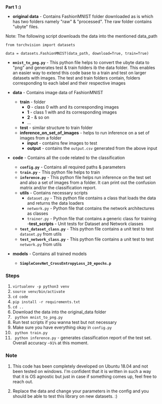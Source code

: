 __Part 1 :)__
- __original data__ - Contains FashionMNIST folder downloaded as is which has two folders namely "raw" & "processed". The raw folder contains "ubyte" files. 

Note: The following script downloads the data into the mentioned data_path
```
from torchvision import datasets

data = datasets.FashionMNIST(data_path, download=True, train=True)
```
- __`mnist_to_png.py`__ - This python file helps to convert the ubyte data to "png" and generates test & train folders ib the data folder. This enables an easier way to extend this code base to a train and test on larger datasets with images. The test and train folders contain, folders corresponding to each label and their respective images 

- __data__ - Contains image data of FashionMNIST
  - __train__ - folder
    - __0__ - class 0 with and its corresponding images 
    - __1__ - class 1 with and its corresponding images 
    - __2__ - & so on
    - ...
  - __test__ - similar structure to train folder
  - __inference_on_set_of_images__ - helps to run inference on a set of images from a folder
    - __input__ - contains few images to test
    - __output__ - contains the `output.csv` generated from the above input
- __code__ - Contains all the code related to the classification
  - __`config.py`__ - Contains all required paths & parameters
  - __`train.py`__ - This python file helps to train
  - __`inference.py`__ - This python file helps run inference on the test set and also a set of images from a folder. It can print out the confusion matrix and/or the classification report.
  - __utils__ - Contains necessary scripts
    - `dataset.py` - This python file contains a class that loads the data and returns the data loaders
    - `network.py` - Python file that contains the network architectures as classes
    - `trainer.py` - Python file that contains a generic class for training
  -__test_scripts__ - Unit tests for Dataset and Network classes
   - __`test_dataset_class.py`__ - This python file contains a unit test to test `dataset.py` from utils
   - __`test_network_class.py`__ - This python file contains a unit test to test `network.py` from utils

- __models__ - Contains all trained models
  - __`SimpleConvNet_CrossEntropyLoss_20_epochs.p`__ 


### Steps

1. ```virtualenv -p python3 venv```
2. ```source venv/bin/activate```
3. ```cd code```
4. ```pip install -r requirements.txt```
5. ```cd ..```
6.  Download the data into the original_data folder
7. ``` python mnist_to_png.py```
8. Run test scripts if you wanna test but not necessary
9. Make sure you have everything okay in ```config.py```
10. ``` python train.py```
11. ``` python inference.py``` - generates classification report of the test set. Overall accuracy ```~91%``` at this moment.

### Note

1. This code has been completely developed on Ubuntu 18.04 and not been tested on windows. I'm confident that it is written in such a way that it is OS agnostic but just in case if something comes up, feel free to reach out.

2. Replace the data and change your parameters in the config and you should be able to test this library on new datasets. :)

<!---
### Folder Structure

.
├── code
│   ├── config.py
│   ├── inference.py
│   ├── requirements.txt
│   ├── test_dataset_class.py
│   ├── test_network_class.py
│   ├── train.py
│   └── utils
│       ├── dataset.py
│       ├── network.py
│       └── trainer.py
├── data
│   ├── inference_on_set_of_images
│   │   ├── input
│   │   └── output
│   ├── test
│   │   ├── 1
│   │   ├── 2
│   │   └── 3
│   └── train
│       ├── 1
│       ├── 2
│       └── 3
├── mnist_to_png.py
├── models
│   ├── SimpleConvNet_CrossEntropyLoss_20_epochs.p
│   ├── SimpleConvNet_CrossEntropyLoss_3_epochs.p
│   └── SimpleConvNet_CrossEntropyLoss_5_epochs.p
├── original_data
│   └── FashionMNIST
│       ├── processed
│       └── raw
└── README.md
-->


